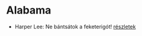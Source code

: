 # Alabama

- Harper Lee: Ne bántsátok a feketerigót! [részletek](_details/%7Bopf.creator%7D.md#id_987)